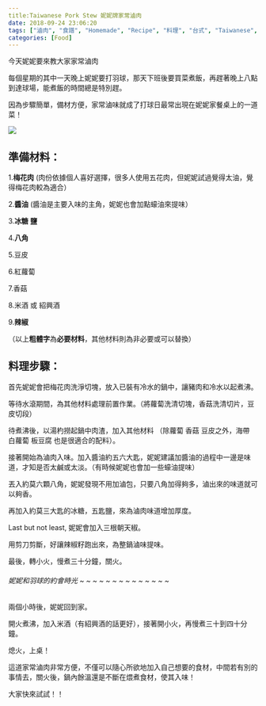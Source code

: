 ```yaml
---
title:Taiwanese Pork Stew 妮妮牌家常滷肉
date: 2018-09-24 23:06:20
tags: ["滷肉", "食譜", "Homemade", "Recipe", "料理", "台式", "Taiwanese", "Cuisine", "料理", "Pork stew", "Pork", "梅花肉", "家常"]
categories: [Food]
---
```



今天妮妮要來教大家家常滷肉

每個星期的其中一天晚上妮妮要打羽球，那天下班後要買菜煮飯，再趕著晚上八點到達球場，能煮飯的時間總是特別趕。

因為步驟簡單，備材方便，家常滷味就成了打球日最常出現在妮妮家餐桌上的一道菜！



![](https://nininanaa.me/images/pork-stew.jpg)



## 準備材料：

1.**梅花肉** (肉份依據個人喜好選擇，很多人使用五花肉，但妮妮試過覺得太油，覺得梅花肉較為適合）

2.**醬油** (醬油是主要入味的主角，妮妮也會加點蠔油來提味）

3.**冰糖** **鹽**

4.**八角**

5.豆皮

6.紅蘿蔔

7.香菇

8.米酒 或 紹興酒

9.**辣椒**



（以上**粗體字**為**必要材料**，其他材料則為非必要或可以替換）








## 料理步驟：


首先妮妮會把梅花肉洗淨切塊，放入已裝有冷水的鍋中，讓豬肉和冷水以起煮沸。


等待水滾期間，為其他材料處理前置作業。（將蘿蔔洗清切塊，香菇洗清切片，豆皮切段）


待煮沸後，以湯杓撈起鍋中肉渣，加入其他材料 （除蘿蔔 香菇 豆皮之外，海帶 白蘿蔔 板豆腐 也是很適合的配料）。


接著開始為滷肉入味。加入醬油約五六大匙，妮妮建議加醬油的過程中一邊是味道，才知是否太鹹或太淡。（有時候妮妮也會加一些蠔油提味）


丟入約莫六顆八角，妮妮發現不用加滷包，只要八角加得夠多，滷出來的味道就可以夠香。


再加入約莫三大匙的冰糖，五匙鹽，來為滷肉味道增加厚度。


Last but not least, 妮妮會加入三根朝天椒。


用剪刀剪斷，好讓辣椒籽跑出來，為整鍋滷味提味。


最後，轉小火，慢煮三十分鐘，關火。
















###### *妮妮和羽球的約會時光* ~ ~ ~ ~ ~ ~ ~ ~ ~ ~ ~ ~ ~ ~ 


















兩個小時後，妮妮回到家。


開火煮沸，加入米酒（有紹興酒的話更好），接著開小火，再慢煮三十到四十分鐘。


熄火，上桌！


這道家常滷肉非常方便，不僅可以隨心所欲地加入自己想要的食材，中間若有別的事情去，關火後，鍋內餘溫還是不斷在煨煮食材，使其入味！



大家快來試試！！






